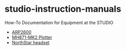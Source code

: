 # studio-instruction-manuals
How-To Documentation for Equipment at the STUDIO

* [ARP2600](https://github.com/CreativeInquiry/ARP-2600)
* [MH871-MK2 Plotter](https://github.com/CreativeInquiry/MH871-Plotter)
* [NorthStar headset](https://github.com/CreativeInquiry/NorthStar)

